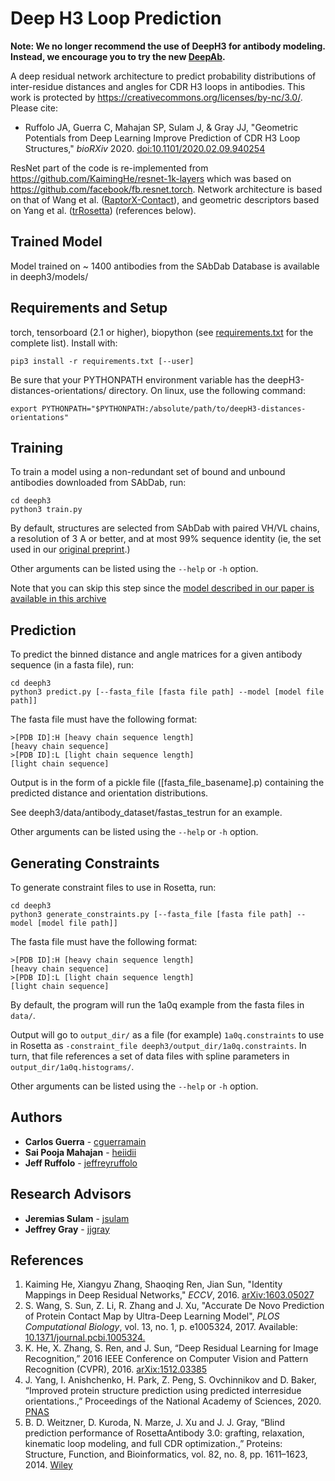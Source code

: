# Deep H3 Loop Prediction
**Note: We no longer recommend the use of DeepH3 for antibody modeling. Instead, we encourage you to try the new [DeepAb](https://github.com/RosettaCommons/DeepAb).**

A deep residual network architecture to predict probability distributions of 
inter-residue distances and angles for CDR H3 loops in antibodies. This work is protected by https://creativecommons.org/licenses/by-nc/3.0/. Please cite:

* Ruffolo JA, Guerra C, Mahajan SP, Sulam J, & Gray JJ, "Geometric Potentials from Deep Learning Improve Prediction of CDR H3 Loop Structures," *bioRXiv* 2020. [doi:10.1101/2020.02.09.940254](https://doi.org/10.1101/2020.02.09.940254)

ResNet part of the code is re-implemented from https://github.com/KaimingHe/resnet-1k-layers which was based on \
https://github.com/facebook/fb.resnet.torch. Network architecture is based on that of Wang et al. ([RaptorX-Contact](https://github.com/j3xugit/RaptorX-Contact)), and geometric descriptors based on Yang et al. ([trRosetta](https://github.com/gjoni/trRosetta)) (references below).

## Trained Model 
Model trained on ~ 1400 antibodies from the SAbDab Database is available in
deeph3/models/

## Requirements and Setup
torch, tensorboard (2.1 or higher), biopython (see [requirements.txt](requirements.txt) for the complete list). Install with:
```
pip3 install -r requirements.txt [--user]
```

Be sure that your PYTHONPATH environment variable has the deepH3-distances-orientations/ directory. On linux, use the
following command:
```
export PYTHONPATH="$PYTHONPATH:/absolute/path/to/deepH3-distances-orientations"
```

## Training
To train a model using a non-redundant set of bound and unbound antibodies 
downloaded from SAbDab, run:
```
cd deeph3
python3 train.py 
```

By default, structures are selected from SAbDab with paired VH/VL chains, a resolution of 3 A or better, and at most 99% sequence identity (ie, the set used in our [original preprint](https://doi.org/10.1101/2020.02.09.940254).)

Other arguments can be listed using the `--help` or `-h` option.

Note that you can skip this step since the [model described in our paper is available in this archive](deeph3/models/fully_trained_model.p)

## Prediction
To predict the binned distance and angle matrices for a given antibody sequence (in a fasta file), run:
```
cd deeph3
python3 predict.py [--fasta_file [fasta file path] --model [model file path]]
```
The fasta file must have the following format:
```
>[PDB ID]:H	[heavy chain sequence length]
[heavy chain sequence]
>[PDB ID]:L	[light chain sequence length]
[light chain sequence]
```

Output is in the form of a pickle file (\[fasta_file_basename\].p) containing the predicted distance and orientation distributions.

See deeph3/data/antibody_dataset/fastas_testrun for an example.

Other arguments can be listed using the `--help` or `-h` option.

## Generating Constraints
To generate constraint files to use in Rosetta, run:
```
cd deeph3
python3 generate_constraints.py [--fasta_file [fasta file path] --model [model file path]]
```
The fasta file must have the following format:
```
>[PDB ID]:H	[heavy chain sequence length]
[heavy chain sequence]
>[PDB ID]:L	[light chain sequence length]
[light chain sequence]
```

By default, the program will run the 1a0q example from the fasta files in `data/`.

Output will go to `output_dir/` as a file (for example) `1a0q.constraints` to use in Rosetta as `-constraint_file deeph3/output_dir/1a0q.constraints`. In turn, that file references a set of data files with spline parameters in `output_dir/1a0q.histograms/`.

Other arguments can be listed using the `--help` or `-h` option.

## Authors
* **Carlos Guerra** - [cguerramain](https://github.com/cguerramain)
* **Sai Pooja Mahajan** - [heiidii](https://github.com/heiidii)
* **Jeff Ruffolo** - [jeffreyruffolo](https://github.com/jeffreyruffolo)

## Research Advisors
* **Jeremias Sulam** - [jsulam](https://github.com/jsulam)
* **Jeffrey Gray** - [jjgray](https://github.com/jjgray)

## References
1. Kaiming He, Xiangyu Zhang, Shaoqing Ren, Jian Sun, "Identity Mappings in Deep 
   Residual Networks," *ECCV*, 2016.
   [arXiv:1603.05027](https://arxiv.org/abs/1603.05027)
2. S. Wang, S. Sun, Z. Li, R. Zhang and J. Xu, "Accurate De Novo Prediction of 
   Protein Contact Map by Ultra-Deep Learning Model", *PLOS Computational 
   Biology*, vol. 13, no. 1, p. e1005324, 2017. Available:
   [10.1371/journal.pcbi.1005324.](https://journals.plos.org/ploscompbiol/article?id=10.1371/journal.pcbi.1005324)
3. K. He, X. Zhang, S. Ren, and J. Sun, “Deep Residual Learning for Image Recognition,” 
   2016 IEEE Conference on Computer Vision and Pattern Recognition (CVPR), 2016.
   [arXix:1512.03385](https://arxiv.org/abs/1512.03385)
4. J. Yang, I. Anishchenko, H. Park, Z. Peng, S. Ovchinnikov and D. Baker, 
   “Improved protein structure prediction using predicted interresidue orientations.,” 
   Proceedings of the National Academy of Sciences, 2020. 
   [PNAS](https://www.pnas.org/content/117/3/1496.short)
5. B. D. Weitzner, D. Kuroda, N. Marze, J. Xu and J. J. Gray, “Blind prediction 
   performance of RosettaAntibody 3.0: grafting, relaxation, kinematic loop modeling, 
   and full CDR optimization.,” Proteins: Structure, Function, and Bioinformatics, 
   vol. 82, no. 8, pp. 1611–1623, 2014.
   [Wiley](https://onlinelibrary.wiley.com/doi/full/10.1002/prot.24534)

